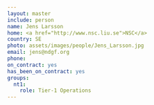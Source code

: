 ```yaml
---
layout: master
include: person
name: Jens Larsson
home: <a href="http://www.nsc.liu.se">NSC</a>
country: SE
photo: assets/images/people/Jens_Larsson.jpg
email: jens@ndgf.org
phone:
on_contract: yes
has_been_on_contract: yes
groups:
  nt1:
    role: Tier-1 Operations
---
```

